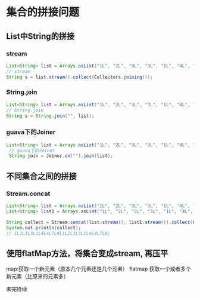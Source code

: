 # 集合的拼接问题

## List中String的拼接

### stream

```java
List<String> list = Arrays.asList("1L", "2L", "3L", "3L", "1L", "4L", "4L", "7L", "8L");
// stream
String s = list.stream().collect(Collectors.joining());
```

### String.join

```java
List<String> list = Arrays.asList("1L", "2L", "3L", "3L", "1L", "4L", "4L", "7L", "8L");
// String.join
String s = String.join("", list);
```

### guava下的Joiner

```java
List<String> list = Arrays.asList("1L", "2L", "3L", "3L", "1L", "4L", "4L", "7L", "8L");
 // guava下的Joiner
 String join = Joiner.on("").join(list);
```

## 不同集合之间的拼接

### Stream.concat

```java
List<String> list = Arrays.asList("1L", "2L", "3L", "3L", "1L", "4L", "4L", "7L", "8L");
List<String> list1 = Arrays.asList("1L", "2L", "3L", "3L", "1L", "4L", "4L", "7L", "8L");

String collect = Stream.concat(list.stream(), list1.stream()).collect(Collectors.joining());
System.out.println(collect);
// 1L2L3L3L1L4L4L7L8L1L2L3L3L1L4L4L7L8L
```

## 使用flatMap方法，将集合变成stream, 再压平
map:获取一个新元素（原本几个元素还是几个元素） flatmap 获取一个或者多个新元素（比原来的元素多）

未完待续
